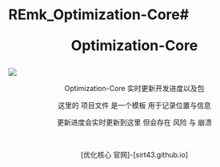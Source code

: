 # REmk_Optimization-Core# <p align="center">Optimization-Core</p>

![](https://github.com/SIRT43/REmk_SIRT43.github.io/releases/download/logo/logo.png)

<p align="center">Optimization-Core 实时更新开发进度以及包</p>  

<p align="center">这里的 项目文件 是一个模板 用于记录位置与信息</p>  

<p align="center">更新进度会实时更新到这里 但会存在 风险 与 崩溃</p>  

⠀  

<p align="center">[优化核心 官网]-[sirt43.github.io]</p>
